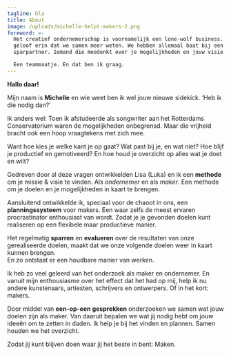 ```yaml
---
tagline: bla
title: About
image: /uploads/michelle-helpt-makers-2.png
foreword: >-
  Het creatief ondernemerschap is voornamelijk een lone-wolf business. Maar ik
  geloof erin dat we samen meer weten. We hebben allemaal baat bij een
  sparpartner. Iemand die meedenkt over je mogelijkheden en jouw visie kent. \

  Een teammaatje. En dat ben ik graag.
---
```

**Hallo daar!**

Mijn naam is **Michelle** en wie weet ben ik wel jouw nieuwe sidekick. ‘Heb ik die nodig dan?’

Ik anders wel: Toen ik afstudeerde als songwriter aan het Rotterdams Conservatorium waren de mogelijkheden onbegrensd. Maar die vrijheid bracht ook een hoop vraagtekens met zich mee.

Want hoe kies je welke kant je op gaat? Wat past bij je, en wat niet? Hoe blijf je productief en gemotiveerd? En hoe houd je overzicht op alles wat je doet en wilt?

Gedreven door al deze vragen ontwikkelden Lisa (Luka) en ik een **methode** om je missie & visie te vinden. Als *ondernemer* en als *maker*. Een methode om je doelen en je mogelijkheden in kaart te brengen.

Aansluitend ontwikkelde ik, speciaal voor de chaoot in ons, een **planningssysteem** voor makers. Een waar zelfs de meest ervaren procrastinator enthousiast van wordt. Zodat je je gevonden doelen kunt realiseren op een flexibele maar productieve manier.

Het regelmatig **sparren** en **evalueren** over de resultaten van onze gerealiseerde doelen, maakt dat we onze volgende doelen weer in kaart kunnen brengen.\
En zo ontstaat er een houdbare manier van werken.

Ik heb zo veel geleerd van het onderzoek als maker en ondernemer. En vanuit mijn enthousiasme over het effect dat het had op mij, help ik nu andere kunstenaars, artiesten, schrijvers en ontwerpers. Of in het kort: makers.

Door middel van **een-op-een gesprekken** onderzoeken we samen wat jouw doelen zijn als maker. Van daaruit bepalen we wat jij nodig hebt om jouw ideeën om te zetten in daden. Ik help je bij het vinden en plannen. Samen houden we het overzicht.

Zodat jij kunt blijven doen waar jij het beste in bent: Maken.